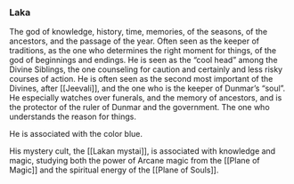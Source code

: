 ### Laka

The god of knowledge, history, time, memories, of the seasons, of the ancestors, and the passage of the year. Often seen as the keeper of traditions, as the one who determines the right moment for things, of the god of beginnings and endings. He is seen as the “cool head” among the Divine Siblings, the one counseling for caution and certainly and less risky courses of action. He is often seen as the second most important of the Divines, after [[Jeevali]], and the one who is the keeper of Dunmar’s “soul”. He especially watches over funerals, and the memory of ancestors, and is the protector of the ruler of Dunmar and the government. The one who understands the reason for things.

He is associated with the color blue. 

His mystery cult, the [[Lakan mystai]], is associated with knowledge and magic, studying both the power of Arcane magic from the [[Plane of Magic]] and the spiritual energy of the [[Plane of Souls]].